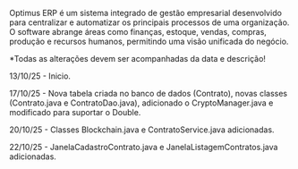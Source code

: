 Optimus ERP é um sistema integrado de gestão empresarial desenvolvido para centralizar e automatizar os principais processos de uma organização. 
O software abrange áreas como finanças, estoque, vendas, compras, produção e recursos humanos, permitindo uma visão unificada do negócio.

*Todas as alterações devem ser acompanhadas da data e descrição!

13/10/25 - Inicio.

17/10/25 - Nova tabela criada no banco de dados (Contrato), novas classes (Contrato.java e ContratoDao.java), adicionado o CryptoManager.java e modificado para suportar o Double.

20/10/25 - Classes Blockchain.java e ContratoService.java adicionadas.

22/10/25 - JanelaCadastroContrato.java e JanelaListagemContratos.java adicionadas.
